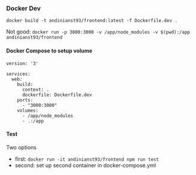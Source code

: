 ### Docker Dev 

```docker build -t andinianst93/frontend:latest -f Dockerfile.dev .```

Not good:
```docker run -p 3000:3000 -v /app/node_modules -v $(pwd):/app andinianst93/frontend```

#### Docker Compose to setup volume

```
version: '3'

services:
  web:
    build:
      context: .
      dockerfile: Dockerfile.dev
    ports:
      - "3000:3000"
    volumes:
      - /app/node_modules
      - .:/app
```

#### Test
Two options
- first:
```docker run -it andinianst93/frontend npm run test```
- second:
set up second container in docker-compose.yml